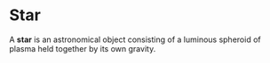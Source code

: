 # Star

A **star** is an astronomical object consisting of a luminous spheroid of plasma held together by its own gravity.
